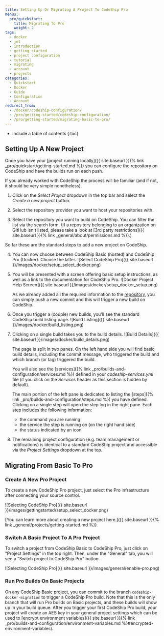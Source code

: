 ```yaml
---
title: Setting Up Or Migrating A Project To CodeShip Pro
menus:
  pro/quickstart:
    title: Migrating To Pro
    weight: 2
tags:
  - docker
  - jet
  - introduction
  - getting started
  - project configuration
  - tutorial
  - migrating
  - account
  - projects
categories:
  - Quickstart
  - Docker
  - Guide
  - Configuration
  - Account
redirect_from:
  - /docker/codeship-configuration/
  - /pro/getting-started/codeship-configuration/
  - /pro/getting-started/migrating-basic-to-pro/
---
```


* include a table of contents
{:toc}

## Setting Up A New Project

Once you have your [project running locally]({{ site.baseurl }}{% link _pro/quickstart/getting-started.md %}) you can configure the repository on CodeShip and have the builds run on each push.

If you already worked with CodeShip the process will be familiar (and if not, it should be very simple nonetheless).

1. Click on the _Select Project_ dropdown in the top bar and select the _Create a new project_ button.

2. Select the repository provider you want to host your repositories with.

3. Select the repository you want to build on CodeShip. You can filter the list via the search form. (If a repository belonging to an organization on GitHub isn't listed, please take a look at [3rd party restrictions]({{ site.baseurl }}{% link _general/about/permissions.md %}).)

So far these are the standard steps to add a new project on CodeShip.

4. You can now choose between CodeShip Basic (hosted) and CodeShip Pro (Docker). Choose the latter.
	![Select CodeShip Pro]({{ site.baseurl }}/images/docker/setup_select_docker.png)

5. You will be presented with a screen offering basic setup instructions, as well as a link to the documentation for CodeShip Pro.
	![Docker Project Help Screen]({{ site.baseurl }}/images/docker/setup_docker_setup.png)

	As we already added all the required information to the [repository](https://github.com/codeship/jet-tutorial), you can simply push a new commit and this will trigger a new build on CodeShip.

6. Once you trigger a (couple) new builds, you'll see the standard CodeShip build listing page.
	![Build Listing]({{ site.baseurl }}/images/docker/build_listing.png)

7. Clicking on a single build takes you to the build details.
	![Build Details]({{ site.baseurl }}/images/docker/build_details.png)

	The page is split in two panes. On the left hand side you will find basic build details, including the commit message, who triggered the build and which branch (or tag) triggered the build.

	You will also see the [services]({% link _pro/builds-and-configuration/services.md %}) defined in your _codeship-services.yml_ file (if you click on the _Services_ header as this section is hidden by default).

	The main portion of the left pane is dedicated to listing the [steps]({% link _pro/builds-and-configuration/steps.md %}) you have defined. Clicking on a single step will open the step log in the right pane. Each step includes the following information:

	* the command you are running
	* the service the step is running on (on the right hand side)
	* the status indicated by an icon

8. The remaining project configuration (e.g. team management or notifications) is identical to a standard CodeShip project and accessible via the _Project Settings_ dropdown at the top.

## Migrating From Basic To Pro

### Create A New Pro Project

To create a new CodeShip Pro project, just select the Pro infrastructure after connecting your source control.

![Selecting CodeShip Pro]({{ site.baseurl }}/images/gettingstarted/setup_select_docker.png)

[You can learn more about creating a new project here.]({{ site.baseurl }}{% link _general/projects/getting-started.md %}).

### Switch A Basic Project To A Pro Project

To switch a project from CodeShip Basic to CodeShip Pro, just click on "Project Settings" in the top right. Then, under the "General" tab, you will see a "Switch project to CodeShip Pro" button.

![Selecting CodeShip Pro]({{ site.baseurl }}/images/general/enable-pro.png)

### Run Pro Builds On Basic Projects

On any CodeShip Basic project, you can commit to the branch `codeship-docker-migration` to trigger a CodeShip Pro build. Note that this is the only branch that will run Pro builds on Basic projects, and these builds will show up in your build queue. After you trigger your first CodeShip Pro build, your project will create an AES key in your general project settings which can be used to [encrypt environment variables]({{ site.baseurl }}{% link _pro/builds-and-configuration/environment-variables.md %}#encrypted-environment-variables).
